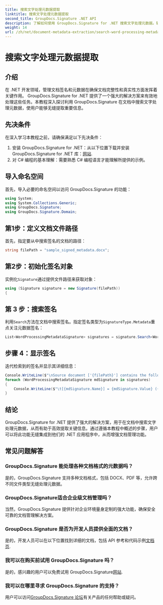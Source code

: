 ```yaml
---
title: 搜索文字处理元数据提取
linktitle: 搜索文字处理元数据提取
second_title: GroupDocs.Signature .NET API
description: 了解如何使用 GroupDocs.Signature for .NET 搜索文字处理元数据。轻松增强文档管理。
weight: 14
url: /zh/net/document-metadata-extraction/search-word-processing-metadata-extraction/
---
```


# 搜索文字处理元数据提取

## 介绍
在 .NET 开发领域，管理文档签名和元数据在确保文档完整性和真实性方面发挥着关键作用。 GroupDocs.Signature for .NET 提供了一个强大的解决方案来有效地处理这些任务。本教程深入探讨利用 GroupDocs.Signature 在文档中搜索文字处理元数据，使用户能够无缝提取重要信息。
## 先决条件
在深入学习本教程之前，请确保满足以下先决条件：
1. 安装 GroupDocs.Signature for .NET：从以下位置下载并安装 GroupDocs.Signature for .NET 库：[网站](https://releases.groupdocs.com/signature/net/).
2. 对 C# 编程的基本理解：需要熟悉 C# 编程语言才能理解所提供的示例。

## 导入命名空间
首先，导入必要的命名空间以访问 GroupDocs.Signature 的功能：
```csharp
using System;
using System.Collections.Generic;
using GroupDocs.Signature;
using GroupDocs.Signature.Domain;
```
## 第1步：定义文档文件路径
首先，指定要从中搜索签名的文档的路径：
```csharp
string filePath = "sample_signed_metadata.docx";
```
## 第2步：初始化签名对象
实例化`Signature`通过提供文件路径来获取对象：
```csharp
using (Signature signature = new Signature(filePath))
{
```
## 第 3 步：搜索签名
利用`Search`方法在文档中搜索签名。指定签名类型为`SignatureType.Metadata`重点关注元数据签名：
```csharp
List<WordProcessingMetadataSignature> signatures = signature.Search<WordProcessingMetadataSignature>(SignatureType.Metadata);
```
## 步骤 4：显示签名
迭代检索到的签名并显示其详细信息：
```csharp
Console.WriteLine($"\nSource document ['{filePath}'] contains the following signatures:");
foreach (WordProcessingMetadataSignature mdSignature in signatures)
{
    Console.WriteLine($"\t[{mdSignature.Name}] = {mdSignature.Value} ({mdSignature.Type})");
}
```

## 结论
GroupDocs.Signature for .NET 提供了强大的解决方案，用于在文档中搜索文字处理元数据，从而有助于高效提取关键信息。通过遵循本教程中概述的步骤，用户可以将此功能无缝集成到他们的 .NET 应用程序中，从而增强文档管理功能。
## 常见问题解答
### GroupDocs.Signature 能处理各种文档格式的元数据吗？
是的，GroupDocs.Signature 支持多种文档格式，包括 DOCX、PDF 等，允许跨不同文件类型无缝处理元数据。
### GroupDocs.Signature适合企业级文档管理吗？
当然，GroupDocs.Signature 提供针对企业环境量身定制的强大功能，确保安全可靠的文档管理解决方案。
### GroupDocs.Signature 是否为开发人员提供全面的文档？
是的，开发人员可以在以下位置找到详细的文档，包括 API 参考和代码示例[文档页](https://tutorials.groupdocs.com/signature/net/).
### 我可以在购买前试用 GroupDocs.Signature 吗？
是的，感兴趣的用户可以免费试用 GroupDocs.Signature[网站](https://releases.groupdocs.com/).
### 我可以在哪里寻求 GroupDocs.Signature 的支持？
用户可以访问[GroupDocs.Signature 论坛](https://forum.groupdocs.com/c/signature/13)有关产品的任何帮助或疑问。